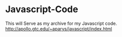 # Javascript-Code
 This will Serve as my archive for my Javascript code.
 http://apollo.gtc.edu/~aparys/javascript/index.html
